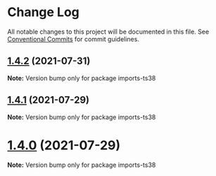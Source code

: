 # Change Log

All notable changes to this project will be documented in this file.
See [Conventional Commits](https://conventionalcommits.org) for commit guidelines.

## [1.4.2](https://github.com/matteobruni/tsparticles/compare/imports-ts38@1.4.1...imports-ts38@1.4.2) (2021-07-31)

**Note:** Version bump only for package imports-ts38





## [1.4.1](https://github.com/matteobruni/tsparticles/compare/imports-ts38@1.4.0...imports-ts38@1.4.1) (2021-07-29)

**Note:** Version bump only for package imports-ts38





# [1.4.0](https://github.com/matteobruni/tsparticles/compare/imports-ts38@1.3.0...imports-ts38@1.4.0) (2021-07-29)

**Note:** Version bump only for package imports-ts38
